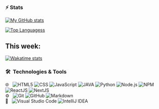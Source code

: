 <!-- 
### About Me 
- Website ?
  
-->
### ⚡ Stats
[![My GitHub stats](https://github-readme-stats.vercel.app/api?username=UP938751&count_private=true&show_icons=true&hide=contribs,issues&theme=github_dark)](https://github.com/)

[![Top Languagess](https://github-readme-stats.vercel.app/api/top-langs/?username=UP938751&theme=github_dark&layout=compact)](https://github.com/)

## This week:
[![Wakatime stats](https://github-readme-stats.vercel.app/api/wakatime?username=TM2611&theme=github_dark&layout=compact&hide=idea_module,gitignore+file)](https://wakatime.com/dashboard)

<h3> 🛠 &nbsp;Technologies & Tools</h3>

🌐 &nbsp;
  ![HTML5](https://img.shields.io/badge/-HTML5-333333?style=flat&logo=HTML5)
  ![CSS](https://img.shields.io/badge/-CSS-333333?style=flat&logo=CSS3&logoColor=1572B6)
  ![JavaScript](https://img.shields.io/badge/-JavaScript-333333?style=flat&logo=javascript)
  ![JAVA](https://img.shields.io/badge/Java-333333?style=flat&logo=java)
  ![Python](https://img.shields.io/badge/Python-333333?style=flat&logo=python)
  ![Node.js](https://img.shields.io/badge/-Node.js-333333?style=flat&logo=node.js)
  ![NPM](https://img.shields.io/badge/-NPM-333333?style=flat&logo=npm)
  ![ReactJS](https://img.shields.io/badge/-React-333333?style=flat&logo=react)
  ![NextJS](https://img.shields.io/badge/-Next.js-333333?style=flat&logo=next.js)<br>
⚙️ &nbsp;
  ![Git](https://img.shields.io/badge/-Git-333333?style=flat&logo=git)
  ![GitHub](https://img.shields.io/badge/-GitHub-333333?style=flat&logo=github)
  ![Markdown](https://img.shields.io/badge/-Markdown-333333?style=flat&logo=markdown)<br>
🔧 &nbsp;
  ![Visual Studio Code](https://img.shields.io/badge/-Visual%20Studio%20Code-333333?style=flat&logo=visual-studio-code&logoColor=007ACC)
  ![IntelliJ IDEA](https://img.shields.io/badge/-IntelliJ_IDEA-333333?style=flat&logo=intellij-idea)

<br/>
